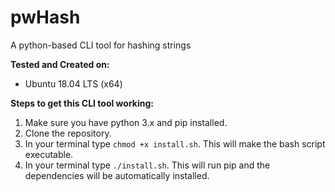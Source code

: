 # pwHash
A python-based CLI tool for hashing strings

**Tested and Created on:** 
  * Ubuntu 18.04 LTS (x64) 

**Steps to get this CLI tool working:** 
  1. Make sure you have python 3.x and pip installed. 
  2. Clone the repository. 
  3. In your terminal type `chmod +x install.sh`. This will make the bash script executable. 
  4. In your terminal type `./install.sh`. This will run pip and the dependencies will be automatically installed. 
